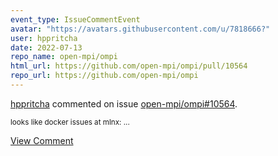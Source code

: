 ```yaml
---
event_type: IssueCommentEvent
avatar: "https://avatars.githubusercontent.com/u/7818666?"
user: hppritcha
date: 2022-07-13
repo_name: open-mpi/ompi
html_url: https://github.com/open-mpi/ompi/pull/10564
repo_url: https://github.com/open-mpi/ompi
---
```


<a href='https://github.com/hppritcha' target='_blank'>hppritcha</a> commented on issue <a href='https://github.com/open-mpi/ompi/pull/10564' target='_blank'>open-mpi/ompi#10564</a>.

<small>looks like docker issues at mlnx:...</small>

<a href='https://github.com/open-mpi/ompi/pull/10564' target='_blank'>View Comment</a>